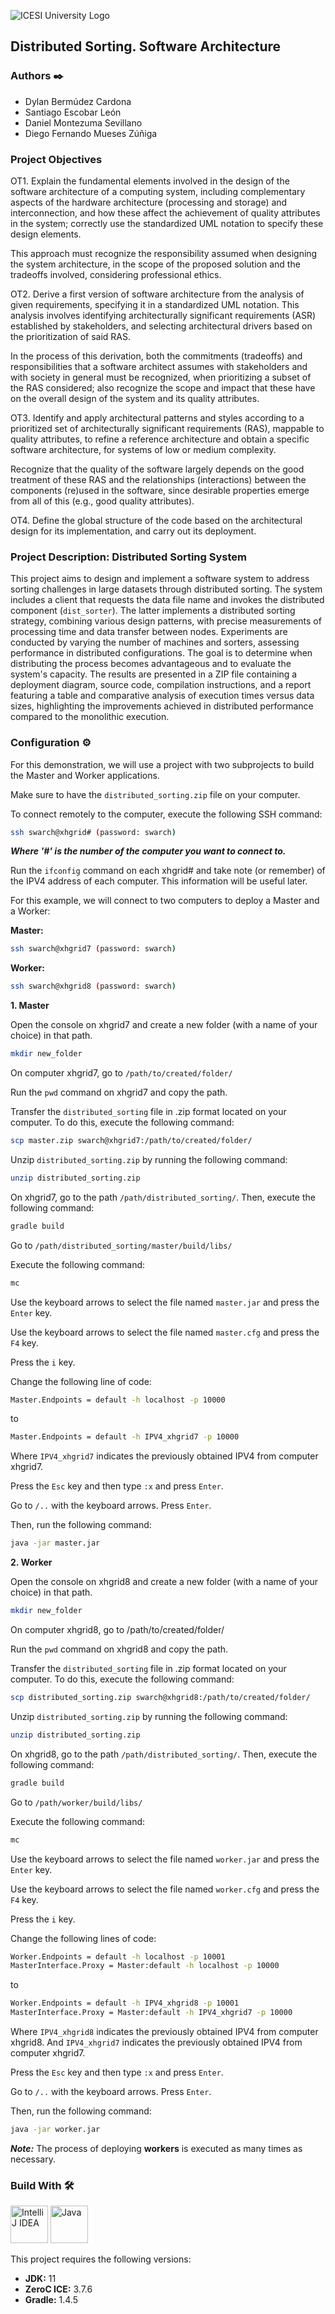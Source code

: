 ![ICESI University Logo](https://www.icesi.edu.co/launiversidad/images/La_universidad/logo_icesi.png)

## Distributed Sorting. Software Architecture

### **Authors** ✒️

- Dylan Bermúdez Cardona
- Santiago Escobar León
- Daniel Montezuma Sevillano
- Diego Fernando Mueses Zúñiga

### **Project Objectives**

OT1. Explain the fundamental elements involved in the design of the software architecture of a computing system, including complementary aspects of the hardware architecture (processing and storage) and interconnection, and how these affect the achievement of quality attributes in the system; correctly use the standardized UML notation to specify these design elements.

This approach must recognize the responsibility assumed when designing the system architecture, in the scope of the proposed solution and the tradeoffs involved, considering professional ethics.

OT2. Derive a first version of software architecture from the analysis of given requirements, specifying it in a standardized UML notation. This analysis involves identifying architecturally significant requirements (ASR) established by stakeholders, and selecting architectural drivers based on the prioritization of said RAS.

In the process of this derivation, both the commitments (tradeoffs) and responsibilities that a software architect assumes with stakeholders and with society in general must be recognized, when prioritizing a subset of the RAS considered; also recognize the scope and impact that these have on the overall design of the system and its quality attributes.

OT3. Identify and apply architectural patterns and styles according to a prioritized set of architecturally significant requirements (RAS), mappable to quality attributes, to refine a reference architecture and obtain a specific software architecture, for systems of low or medium complexity.

Recognize that the quality of the software largely depends on the good treatment of these RAS and the relationships (interactions) between the components (re)used in the software, since desirable properties emerge from all of this (e.g., good quality attributes).

OT4. Define the global structure of the code based on the architectural design for its implementation, and carry out its deployment.

### **Project Description: Distributed Sorting System**

This project aims to design and implement a software system to address sorting challenges in large datasets through distributed sorting. The system includes a client that requests the data file name and invokes the distributed component (`dist_sorter`). The latter implements a distributed sorting strategy, combining various design patterns, with precise measurements of processing time and data transfer between nodes. Experiments are conducted by varying the number of machines and sorters, assessing performance in distributed configurations. The goal is to determine when distributing the process becomes advantageous and to evaluate the system's capacity. The results are presented in a ZIP file containing a deployment diagram, source code, compilation instructions, and a report featuring a table and comparative analysis of execution times versus data sizes, highlighting the improvements achieved in distributed performance compared to the monolithic execution.

### **Configuration** ⚙️

For this demonstration, we will use a project with two subprojects to build the Master and Worker applications.

Make sure to have the `distributed_sorting.zip` file on your computer.

To connect remotely to the computer, execute the following SSH command:

```bash
ssh swarch@xhgrid# (password: swarch)
```

***Where '#' is the number of the computer you want to connect to.***

Run the `ifconfig` command on each xhgrid# and take note (or remember) of the IPV4 address of each computer. This information will be useful later.

For this example, we will connect to two computers to deploy a Master and a Worker:

**Master:**
```bash
ssh swarch@xhgrid7 (password: swarch)
```

**Worker:**
```bash
ssh swarch@xhgrid8 (password: swarch)
```

**1. Master**

Open the console on xhgrid7 and create a new folder (with a name of your choice) in that path.

```bash
mkdir new_folder
```

On computer xhgrid7, go to `/path/to/created/folder/`

Run the `pwd` command on xhgrid7 and copy the path.

Transfer the `distributed_sorting` file in .zip format located on your computer. To do this, execute the following command:

```bash
scp master.zip swarch@xhgrid7:/path/to/created/folder/
```

Unzip `distributed_sorting.zip` by running the following command:

```bash
unzip distributed_sorting.zip
```

On xhgrid7, go to the path `/path/distributed_sorting/`. Then, execute the following command:

```bash
gradle build
```

Go to `/path/distributed_sorting/master/build/libs/`

Execute the following command:

```bash
mc
```

Use the keyboard arrows to select the file named `master.jar` and press the `Enter` key.

Use the keyboard arrows to select the file named `master.cfg` and press the `F4` key.

Press the `i` key.

Change the following line of code:

```bash
Master.Endpoints = default -h localhost -p 10000
```

to

```bash
Master.Endpoints = default -h IPV4_xhgrid7 -p 10000
```

Where `IPV4_xhgrid7` indicates the previously obtained IPV4 from computer xhgrid7.

Press the `Esc` key and then type `:x` and press `Enter`.

Go to `/..` with the keyboard arrows. Press `Enter`.

Then, run the following command:

```bash
java -jar master.jar
```

**2. Worker**

Open the console on xhgrid8 and create a new folder (with a name of your choice) in that path.

```bash
mkdir new_folder
```

On computer xhgrid8, go to /path/to/created/folder/

Run the `pwd` command on xhgrid8 and copy the path.

Transfer the `distributed_sorting` file in .zip format located on your computer. To do this, execute the following command:

```bash
scp distributed_sorting.zip swarch@xhgrid8:/path/to/created/folder/
```

Unzip `distributed_sorting.zip` by running the following command:

```bash
unzip distributed_sorting.zip
```

On xhgrid8, go to the path `/path/distributed_sorting/`. Then, execute the following command:

```bash
gradle build
```

Go to `/path/worker/build/libs/`

Execute the following command:

```bash
mc
```

Use the keyboard arrows to select the file named `worker.jar` and press the `Enter` key.

Use the keyboard arrows to select the file named `worker.cfg` and press the `F4` key.

Press the `i` key.

Change the following lines of code:

```bash
Worker.Endpoints = default -h localhost -p 10001
MasterInterface.Proxy = Master:default -h localhost -p 10000
```

to

```bash
Worker.Endpoints = default -h IPV4_xhgrid8 -p 10001
MasterInterface.Proxy = Master:default -h IPV4_xhgrid7 -p 10000
```

Where `IPV4_xhgrid8` indicates the previously obtained IPV4 from computer xhgrid8. And `IPV4_xhgrid7` indicates the previously obtained IPV4 from computer xhgrid7.

Press the `Esc` key and then type `:x` and press `Enter`.

Go to `/..` with the keyboard arrows. Press `Enter`.

Then, run the following command:

```bash
java -jar worker.jar
```

***Note:*** The process of deploying **workers** is executed as many times as necessary.

### **Build With** 🛠️

<div style="text-align: left">
    <p>
        <a href="https://www.jetbrains.com/idea/" target="_blank"> <img alt="IntelliJ IDEA" src="https://cdn.svgporn.com/logos/intellij-idea.svg" height="60" width = "60"></a>
        <a href="https://www.java.com/" target="_blank"> <img alt="Java" src="https://cdn.svgporn.com/logos/java.svg" height="60" width = "60"></a>
    </p>
</div>

This project requires the following versions:

- **JDK:** 11
- **ZeroC ICE:** 3.7.6
- **Gradle:** 1.4.5
